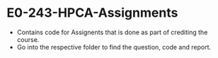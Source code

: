 # E0-243-HPCA-Assignments

- Contains code for Assignents that is done as part of crediting the course.
- Go into the respective folder to find the question, code and report.
